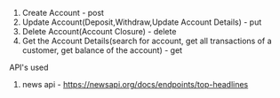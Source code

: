 1. Create Account - post
2. Update Account(Deposit,Withdraw,Update Account Details) - put
3. Delete Account(Account Closure) - delete
4. Get the Account Details(search for account, get all transactions of a customer, get balance of the account) - get



API's used 

1. news api - https://newsapi.org/docs/endpoints/top-headlines